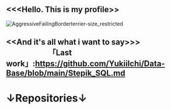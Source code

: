 <<<Hello. This is my profile>>
-
![AggressiveFailingBorderterrier-size_restricted](https://user-images.githubusercontent.com/112687355/201560526-dad5ad00-d6e5-451c-b795-85979b652ff9.gif) 

<<And it's all what i want to say>>>        　　　　　　「Last work」:https://github.com/YukiiIchi/Data-Base/blob/main/Stepik_SQL.md
-
↓Repositories↓ 
=
